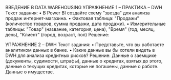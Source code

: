 ВВЕДЕНИЕ В DATA WAREHOUSING
УПРАЖНЕНИЕ 1 – ПРАКТИКА – DWH
Текст задания:
•	В Power BI cоздайте схему "звезда" для анализа продаж интернет-магазина.
•	Фактовая таблица: "Продажи" (количество товаров, сумма продажи, дата продажи).
•	Измерительные таблицы: "Товар" (название, категория, цена), "Время" (год, месяц, день), "Клиент" (город, возраст, пол)
Решение:
 

УПРАЖНЕНИЕ 2 – DWH
Текст задания:
•	Представьте, что вы работаете аналитиком данных в банке.
•	Какие данные вы бы хотели видеть в DWH для анализа кредитных рисков?
Решение:
Данные о заемщике (документы, судимости, штрафы), данные о кредитах, взятых до этого, данные о текущих кредитах, которые не погашены, данные о работе. Данные о имуществе.

